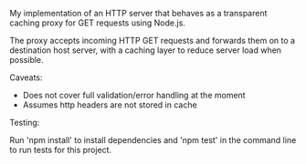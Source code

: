 My implementation of an HTTP server that behaves as a transparent caching proxy for GET requests using Node.js. 

The proxy accepts incoming HTTP GET requests and forwards them on to a destination host server, with a caching layer to reduce server load when possible.

Caveats: 
- Does not cover full validation/error handling at the moment
- Assumes http headers are not stored in cache

Testing:

Run 'npm install' to install dependencies and 'npm test' in the command line to run tests for this project.
